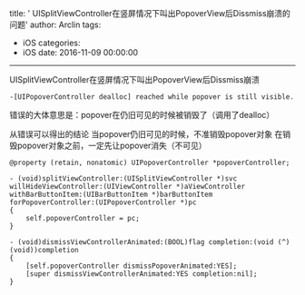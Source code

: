 title: ' UISplitViewController在竖屏情况下叫出PopoverView后Dissmiss崩溃的问题'
author: Arclin
tags:
  - iOS
categories:
  - iOS
date: 2016-11-09 00:00:00
---
UISplitViewController在竖屏情况下叫出PopoverView后Dissmiss崩溃

```
-[UIPopoverController dealloc] reached while popover is still visible.
```

<!-- more -->

错误的大体意思是：popover在仍旧可见的时候被销毁了（调用了dealloc）

从错误可以得出的结论
当popover仍旧可见的时候，不准销毁popover对象
在销
毁popover对象之前，一定先让popover消失（不可见）

```
@property (retain, nonatomic) UIPopoverController *popoverController;

- (void)splitViewController:(UISplitViewController *)svc willHideViewController:(UIViewController *)aViewController withBarButtonItem:(UIBarButtonItem *)barButtonItem forPopoverController:(UIPopoverController *)pc
{
    self.popoverController = pc;
}

- (void)dismissViewControllerAnimated:(BOOL)flag completion:(void (^)(void))completion
{
    [self.popoverController dismissPopoverAnimated:YES];
    [super dismissViewControllerAnimated:YES completion:nil];
}
```